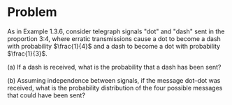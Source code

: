 # Problem
As in Example 1.3.6, consider telegraph signals "dot" and "dash" sent in the proportion 3:4, where erratic transmissions cause a dot to become a dash with probability $\frac{1}{4}$ and a dash to become a dot with probability $\frac{1}{3}$.

(a) If a dash is received, what is the probability that a dash has been sent?

(b) Assuming independence between signals, if the message dot–dot was received, what is the probability distribution of the four possible messages that could have been sent?
